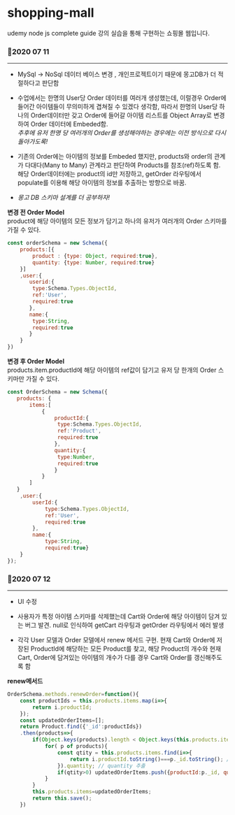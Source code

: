 # shopping-mall
udemy node js complete guide 강의 실습을 통해 구현하는 쇼핑몰 웹입니다. 

### 📌2020 07 11
---
+ MySql -> NoSql 데이터 베이스 변경 , 개인프로젝트이기 때문에 몽고DB가 더 적절하다고 판단함

+ 수업에서는 한명의 User당 Order 데이터를 여러개 생성했는데, 이럴경우 Order에 들어간 아이템들이 무의미하게 겹쳐질 수 있겠다 생각함, 따라서 한명의 User당 하나의 Order데이터만 갖고 Order에 들어갈 아이템 리스트를 Object Array로 변경하여 Order 데이터에 Embeded함. <br>
    *추후에 유저 한명 당 여러개의 Order를 생성해야하는 경우에는 이전 방식으로 다시 돌아가도록!*

+ 기존의 Order에는 아이템의 정보를 Embeded 했지만, products와 order의 관계가 다대다(Many to Many) 관계라고 판단하여 Products를 참조(ref)하도록 함. 해당 Order데이터에는 product의 id만 저장하고, getOrder 라우팅에서 populate를 이용해 해당 아이템의 정보를 추출하는 방향으로 바꿈. 

+ *몽고 DB 스키마 설계를 더 공부하자!* 

**변경 전 Order Model** <br>
product에 해당 아이템의 모든 정보가 담기고 하나의 유저가 여러개의 Order 스키마를 가질 수 있다.

```javascript
const orderSchema = new Schema({
    products:[{
        product : {type: Object, required:true},
        quantity: {type: Number, required:true} 
    }]
    ,user:{
       userid:{
        type:Schema.Types.ObjectId,
        ref:'User',
        required:true
       },
       name:{
        type:String,
        required:true
       }
    }
})
```

**변경 후 Order Model** <br>
products.item.productId에 해당 아이템의 ref값이 담기고 유저 당 한개의 Order 스키마만 가질 수 있다.
```javascript
const OrderSchema = new Schema({
   products: {
       items:[
           {
               productId:{
                type:Schema.Types.ObjectId,
                ref:'Product',
                required:true
               },
               quantity:{
                type:Number,
                required:true
               }
           }
       ]
   }
    ,user:{
        userId:{
            type:Schema.Types.ObjectId,
            ref:'User',
            required:true
        },
        name:{
            type:String,
            required:true}
    }
});
```


### 📌2020 07 12
---
+ UI 수정

+ 사용자가 특정 아이템 스키마를 삭제했는데 Cart와 Order에 해당 아이템이 담겨 있는 버그 발견. null로 인식하여 getCart 라우팅과 getOrder 라우팅에서 에러 발생

+ 각각 User 모델과 Order 모델에서 renew 메서드 구현. 현재 Cart와 Order에 저장된 ProductId에 해당하는 모든 Product를 찾고, 해당 Product의 개수와 현재 Cart, Order에 담겨있는 아이템의 개수가 다를 경우 Cart와 Order를 갱신해주도록 함

**renew메서드** 
```javascript
OrderSchema.methods.renewOrder=function(){
    const productIds = this.products.items.map(i=>{
        return i.productId;
    });
    const updatedOrderItems=[];
    return Product.find({'_id':productIds})
    .then(products=>{
        if(Object.keys(products).length < Object.keys(this.products.items).length){ // length가 다르다면 
            for( p of products){
                const qtity = this.products.items.find(i=>{
                    return i.productId.toString()===p._id.toString(); // id값이 같다면 
                }).quantity; // quantity 추출 
                if(qtity>0) updatedOrderItems.push({productId:p._id, quantity: qtity}); // quantity가 추출되었다면 
            }
        }
        this.products.items=updatedOrderItems;
        return this.save();
    })
```
